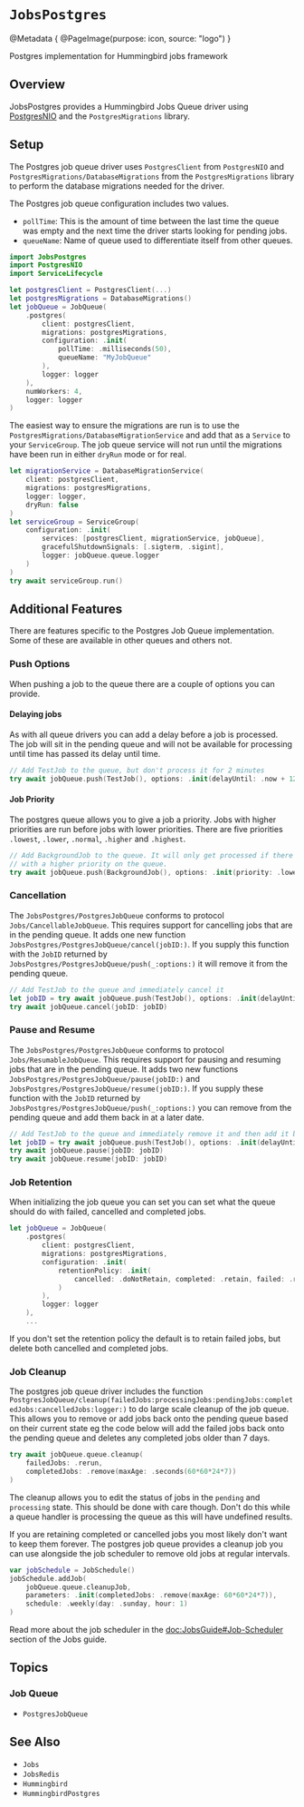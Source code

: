 # ``JobsPostgres``

@Metadata {
    @PageImage(purpose: icon, source: "logo")
}

Postgres implementation for Hummingbird jobs framework

## Overview

JobsPostgres provides a Hummingbird Jobs Queue driver using [PostgresNIO](https://api.vapor.codes/postgresnio/documentation/postgresnio/) and the ``PostgresMigrations`` library.

## Setup

The Postgres job queue driver uses `PostgresClient` from `PostgresNIO` and ``PostgresMigrations/DatabaseMigrations`` from the ``PostgresMigrations`` library to perform the database migrations needed for the driver.

The Postgres job queue configuration includes two values.
- `pollTime`: This is the amount of time between the last time the queue was empty and the next time the driver starts looking for pending jobs.
- `queueName`: Name of queue used to differentiate itself from other queues.

```swift
import JobsPostgres
import PostgresNIO
import ServiceLifecycle

let postgresClient = PostgresClient(...)
let postgresMigrations = DatabaseMigrations()
let jobQueue = JobQueue(
    .postgres(
        client: postgresClient,
        migrations: postgresMigrations,
        configuration: .init(
            pollTime: .milliseconds(50),
            queueName: "MyJobQueue"
        ),
        logger: logger
    ), 
    numWorkers: 4, 
    logger: logger
)
```

The easiest way to ensure the migrations are run is to use the ``PostgresMigrations/DatabaseMigrationService`` and add that as a `Service` to your `ServiceGroup`. The job queue service will not run until the migrations have been run in either `dryRun` mode or for real.

```swift
let migrationService = DatabaseMigrationService(
    client: postgresClient,
    migrations: postgresMigrations,
    logger: logger,
    dryRun: false
)
let serviceGroup = ServiceGroup(
    configuration: .init(
        services: [postgresClient, migrationService, jobQueue],
        gracefulShutdownSignals: [.sigterm, .sigint],
        logger: jobQueue.queue.logger
    )
)
try await serviceGroup.run()
```

## Additional Features

There are features specific to the Postgres Job Queue implementation. Some of these are available in other queues and others not.

### Push Options

When pushing a job to the queue there are a couple of options you can provide. 

#### Delaying jobs

As with all queue drivers you can add a delay before a job is processed. The job will sit in the pending queue and will not be available for processing until time has passed its delay until time.

```swift
// Add TestJob to the queue, but don't process it for 2 minutes
try await jobQueue.push(TestJob(), options: .init(delayUntil: .now + 120))
```

#### Job Priority

The postgres queue allows you to give a job a priority. Jobs with higher priorities are run before jobs with lower priorities. There are five priorities `.lowest`, `.lower`, `.normal`, `.higher` and `.highest`. 

```swift
// Add BackgroundJob to the queue. It will only get processed if there are no jobs
// with a higher priority on the queue.
try await jobQueue.push(BackgroundJob(), options: .init(priority: .lowest))
```

### Cancellation

The ``JobsPostgres/PostgresJobQueue`` conforms to protocol ``Jobs/CancellableJobQueue``. This requires support for cancelling jobs that are in the pending queue. It adds one new function ``JobsPostgres/PostgresJobQueue/cancel(jobID:)``. If you supply this function with the `JobID` returned by ``JobsPostgres/PostgresJobQueue/push(_:options:)`` it will remove it from the pending queue. 

```swift
// Add TestJob to the queue and immediately cancel it
let jobID = try await jobQueue.push(TestJob(), options: .init(delayUntil: .now + 120))
try await jobQueue.cancel(jobID: jobID)
```

### Pause and Resume

The ``JobsPostgres/PostgresJobQueue`` conforms to protocol ``Jobs/ResumableJobQueue``. This requires support for pausing and resuming jobs that are in the pending queue. It adds two new functions ``JobsPostgres/PostgresJobQueue/pause(jobID:)`` and ``JobsPostgres/PostgresJobQueue/resume(jobID:)``. If you supply these function with the `JobID` returned by ``JobsPostgres/PostgresJobQueue/push(_:options:)`` you can remove from the pending queue and add them back in at a later date.

```swift
// Add TestJob to the queue and immediately remove it and then add it back to the queue
let jobID = try await jobQueue.push(TestJob(), options: .init(delayUntil: .now + 120))
try await jobQueue.pause(jobID: jobID)
try await jobQueue.resume(jobID: jobID)
```

### Job Retention

When initializing the job queue you can set you can set what the queue should do with failed, cancelled and completed jobs.

```swift
let jobQueue = JobQueue(
    .postgres(
        client: postgresClient,
        migrations: postgresMigrations,
        configuration: .init(
            retentionPolicy: .init(
                cancelled: .doNotRetain, completed: .retain, failed: .retain
            )
        ),
        logger: logger
    ),
    ...
```

If you don't set the retention policy the default is to retain failed jobs, but delete both cancelled and completed jobs.

### Job Cleanup

The postgres job queue driver includes the function ``PostgresJobQueue/cleanup(failedJobs:processingJobs:pendingJobs:completedJobs:cancelledJobs:logger:)`` to do large scale cleanup of the job queue. This allows you to remove or add jobs back onto the pending queue based on their current state eg the code below will add the failed jobs back onto the pending queue and deletes any completed jobs older than 7 days.

```swift
try await jobQueue.queue.cleanup(
    failedJobs: .rerun,
    completedJobs: .remove(maxAge: .seconds(60*60*24*7))
)
```

The cleanup allows you to edit the status of jobs in the `pending` and `processing` state. This should be done with care though. Don't do this while a queue handler is processing the queue as this will have undefined results.

If you are retaining completed or cancelled jobs you most likely don't want to keep them forever. The postgres job queue provides a cleanup job you can use alongside the job scheduler to remove old jobs at regular intervals.

```swift
var jobSchedule = JobSchedule()
jobSchedule.addJob(
    jobQueue.queue.cleanupJob, 
    parameters: .init(completedJobs: .remove(maxAge: 60*60*24*7)), 
    schedule: .weekly(day: .sunday, hour: 1)
)
```

Read more about the job scheduler in the <doc:JobsGuide#Job-Scheduler> section of the Jobs guide.

## Topics

### Job Queue

- ``PostgresJobQueue``

## See Also

- ``Jobs``
- ``JobsRedis``
- ``Hummingbird``
- ``HummingbirdPostgres``
